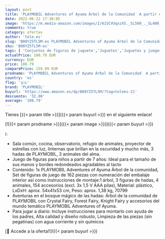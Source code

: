```yaml
---
layout: post
title: 'PLAYMOBIL Adventures of Ayuma Árbol de la Comunidad  A partir de 7 años  70799 '
date: 2022-06-22 17:38:05
image: 'https://m.media-amazon.com/images/I/61SCVUqxzXS._SL500_._SL400_.jpg'
comments: true
category: ofertas
author: 'tole.es'
slug: 'B08YZ5TL5M-es PLAYMOBIL Adventures of Ayuma Árbol de la Comunidad A...'
sku: 'B08YZ5TL5M-es'
tags: [ 'Conjuntos de figuras de juguete','Juguetes','Juguetes y juegos','Muñecos y figuras','playmobil','🇪🇸', ]
actualPrice: 108.79 EUR
currency: EUR
price: 108.79
comparePrice: 159.99 EUR
prodname: 'PLAYMOBIL Adventures of Ayuma Árbol de la Comunidad  A partir de 7 años  70799 '
country: 'es'
flag: '🇪🇸'
brand: 'PLAYMOBIL'
buyurl: 'https://www.amazon.es/dp/B08YZ5TL5M/?tag=tolees-21'
descuento: '32.00'
average: '108.79'
---
```


Tienes [{{< param title >}}]({{< param buyurl >}}) en el siguiente enlace!

[![{{< param prodname >}}]({{< param image >}})]({{< param buyurl >}})

ℹ️:

- Sala común, cocina, observatorio, refugio de animales, proyector de estrellas con luz, linternas que brillan en la oscuridad y mucho más, 3 hadas de PLAYMOBIL, 3 animales del alma.
- Juego de figuras para niños a partir de 7 años: Ideal para el tamaño de sus manos y bordes redondeados agradables al tacto
- Contenido: 1x PLAYMOBIL Adventures of Ayuma Árbol de la comunidad, Set de figuras de juego de 162 piezas con numeración del embalaje interior así como instrucciones de montaje:1 árbol, 3 figuras de hadas, 4 animales, 154 accesorios (excl. 3x 1,5 V AAA pilas), Material: plástico, LxDxH: aprox. 54x41x53 cm, Peso: aprox. 1,38 kg, 70799
- Aventuras en el bosque mágico de las hadas: Árbol de la comunidad de PLAYMOBIL con Crystal Fairy, Forest Fairy, Knight Fairy y accesorios del mundo temático PLAYMOBIL Adventures of Ayuma.
- Para jugar a diario: Incluye instrucciones para montarlo con ayuda de los padres, Alta calidad y diseño robusto, Limpieza de las piezas (sin pegatinas) con agua corriente y sin químicos

[🛒 Accede a la oferta!!]({{< param buyurl >}})
